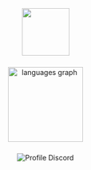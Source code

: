 <div align="center">
  <a href="https://github.com/victims-team" target="_blank">
    <img height="95" src="https://media.discordapp.net/attachments/1303847235943137440/1335615835435171932/Prancheta_8.png?ex=67a0d0ad&is=679f7f2d&hm=38598413fe531ac64bee17d6e6be8328d9ab3e7ac5b27070d5d8c90731cb8714&=&width=471&height=471" />
  </a>
</div>


###


<div align="center">
  <img src="https://github-readme-stats.vercel.app/api/top-langs?username=hidecry&locale=en&hide_title=false&layout=compact&card_width=320&langs_count=5&theme=blueberry&hide_border=false&order=2" height="150" alt="languages graph"  />
</div>

###



<div align="center">
  <img src="https://api.victims.lol/api/discord-arts/profile-image/1111729007050891295?presenceStatus=offline&backgroundBrightness=100" alt="Profile Discord"  />
</div>

###
